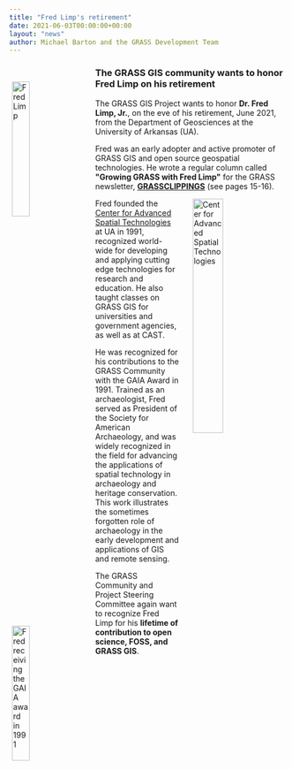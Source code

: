 ```yaml
---
title: "Fred Limp's retirement"
date: 2021-06-03T00:00:00+00:00
layout: "news"
author: Michael Barton and the GRASS Development Team
---
```


<a href="/images/news/fred_limp_news_profile_pic.jpg">
  <img src="/images/news/fred_limp_news_profile_pic.jpg" alt="Fred Limp" 
  title="Fred Limp" 
  width="25%" style="float:left;padding-left:5px;padding-right:25px;padding-top:35px">
</a>

### The GRASS GIS community wants to honor Fred Limp on his retirement
 
The GRASS GIS Project wants to honor **Dr. Fred Limp, Jr.**, on the eve
of his retirement, June 2021, from the Department of Geosciences at 
the University of Arkansas (UA). 

Fred was an early adopter and active promoter of GRASS GIS and 
open source geospatial technologies. He wrote a regular column
called **"Growing GRASS with Fred Limp"** for the GRASS newsletter, 
[**GRASSCLIPPINGS**](https://grass.osgeo.org/files/grassclip6_2_92.pdf)
(see pages 15-16). 

<a href="/images/news/fred_limp_news_cast_1992.jpg">
  <img src="/images/news/fred_limp_news_cast_1992.jpg" 
  alt="Center for Advanced Spatial Technologies" 
  title="Center for Advanced Spatial Technologies"
   width="33%" style="float:right;padding-left:25px;padding-right:5px">
</a>

Fred founded the 
[Center for Advanced Spatial Technologies](https://cast.uark.edu/) 
at UA in 1991, recognized world-wide for developing and applying
cutting edge technologies for research and education. He also 
taught classes on GRASS GIS for universities and government 
agencies, as well as at CAST.

<a href="/images/news/fred_limp_news_grassaward_1991.jpg">
   <img src="/images/news/fred_limp_news_grassaward_1991.jpg" 
   alt="Fred receiving the GAIA award in 1991" 
   title="Fred receiving the GAIA award in 1991"
   width="25%" 
   style="float:left;padding-left:5px;padding-right:25px;padding-top:10px">
</a>

He was recognized for his contributions to the GRASS Community
with the GAIA Award in 1991. 
Trained as an archaeologist, Fred served as President of the Society
for American Archaeology, and was widely recognized in the field 
for advancing the applications of spatial technology in archaeology
and heritage conservation. This work illustrates the sometimes 
forgotten role of archaeology in the early development and 
applications of GIS and remote sensing. 

The GRASS Community and Project Steering Committee again want to 
recognize Fred Limp for his **lifetime of contribution to open science, 
FOSS, and GRASS GIS**.


